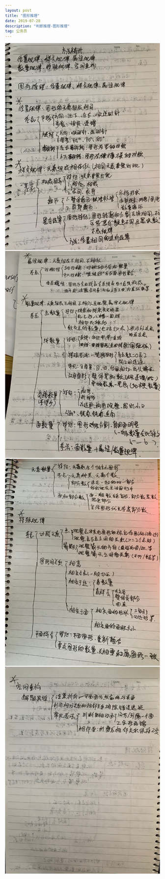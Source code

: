 ```yaml
---
layout: post
title: "图形推理"
date: 2019-07-28
description: "判断推理-图形推理"
tag: 公务员
---
```

![判断推理-图形推理01](/images/article/gongwuyuan/判断推理-图形推理01.jpg "判断推理-图形推理")  
![判断推理-图形推理02](/images/article/gongwuyuan/判断推理-图形推理02.jpg "判断推理-图形推理")  
![判断推理-图形推理03](/images/article/gongwuyuan/判断推理-图形推理03.jpg "判断推理-图形推理")  
![判断推理-图形推理04](/images/article/gongwuyuan/判断推理-图形推理04.jpg "判断推理-图形推理")